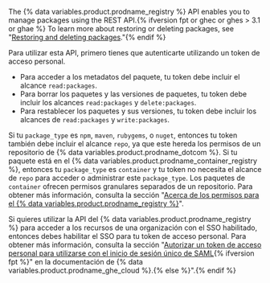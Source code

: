 The {% data variables.product.prodname_registry %} API enables you to manage packages using the REST API.{% ifversion fpt or ghec or ghes > 3.1 or ghae %} To learn more about restoring or deleting packages, see "[Restoring and deleting packages](/packages/learn-github-packages/deleting-and-restoring-a-package)."{% endif %}

Para utilizar esta API, primero tienes que autenticarte utilizando un token de acceso personal.
  - Para acceder a los metadatos del paquete, tu token debe incluir el alcance `read:packages`.
  - Para borrar los paquetes y las versiones de paquetes, tu token debe incluir los alcances `read:packages` y `delete:packages`.
  - Para restablecer los paquetes y sus versiones, tu token debe incluir los alcances de `read:packages` y `write:packages`.

Si tu `package_type` es `npm`, `maven`, `rubygems`, o `nuget`, entonces tu token también debe incluir el alcance `repo`, ya que este hereda los permisos de un repositorio de {% data variables.product.prodname_dotcom %}. Si tu paquete está en el {% data variables.product.prodname_container_registry %}, entonces tu `package_type` es `container` y tu token no necesita el alcance de `repo` para acceder o administrar este `package_type`. Los paquetes de `container` ofrecen permisos granulares separados de un repositorio. Para obtener más información, consulta la sección "[Acerca de los permisos para el {% data variables.product.prodname_registry %}](/packages/learn-github-packages/about-permissions-for-github-packages#about-scopes-and-permissions-for-package-registries)".

Si quieres utilizar la API del {% data variables.product.prodname_registry %} para acceder a los recursos de una organización con el SSO habilitado, entonces debes habilitar el SSO para tu token de acceso personal. Para obtener más información, consulta la sección "[Autorizar un token de acceso personal para utilizarse con el inicio de sesión único de SAML](/github/authenticating-to-github/authorizing-a-personal-access-token-for-use-with-saml-single-sign-on){% ifversion fpt %}" en la documentación de {% data variables.product.prodname_ghe_cloud %}.{% else %}".{% endif %}